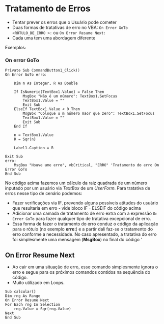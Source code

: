 # Tratamento de Erros

- Tentar prever os erros que o Usuário pode cometer
- Duas formas de tratativas de erro no VBA: `On Error GoTo <RÓTULO_DE_ERRO >:` ou `On Error Resume Next:`
- Cada uma tem uma abordagem diferente

Exemplos:

### On error GoTo

```VB
Private Sub CommandButton1_Click()
On Error GoTo erro:
    
    Dim n As Integer, R As Double
    
    If IsNumeric(TextBox1.Value) = False Then
        MsgBox "Não é um número": TextBox1.SetFocus
        TextBox1.Value = ""
        Exit Sub
    ElseIf TextBox1.Value < 0 Then
        MsgBox "Coloque u m número maor que zero": TextBox1.SetFocus
        TextBox1.Value = ""
        Exit Sub
    End If
    
    n = TextBox1.Value
    R = Sqr(n)
    
    Label1.Caption = R
    
Exit Sub
erro:
    MsgBox "Houve ume erro", vbCritical, "ERRO" 'Tratamento do erro On Error GoTo
End Sub
```

No código acima fazemos um cálculo da raiz quadrada de um número inputado por um usuário via *TextBox* de um *UserForm*. Para tratativa de erros nesse tipo de cenário podemos:

- Fazer verificações via IF, prevendo alguns possíveis atitudes do usuário que resultaria em erro - vide bloco IF - ELSEIF do código acima
- Adicionar uma camada de tratamento de erro extra com a expressão `On Error GoTo` para fazer qualquer tipo de tratativa excepcional de erro.
- Essa forma de fazer o tratamento do erro conduz o código da aplicação para o rótulo (no exemplo **erro:**) e a partir dali faz-se o tratamento do erro conforme a necessidade. No caso apresentado, a tratativa do erro foi simplesmente uma mensagem (**MsgBox**) no final do código ‘

## On Error Resume Next

- Ao cair em uma situação de erro, esse comando simplesmente ignora o erro e segue para os próximos comandos contidos na sequência do código.
- Muito utilizado em Loops.

```VB
Sub calcular()
Dim rng As Range
On Error Resume Next
For Each rng In Selection
    rng.Value = Sqr(rng.Value)
Next
End Sub
```